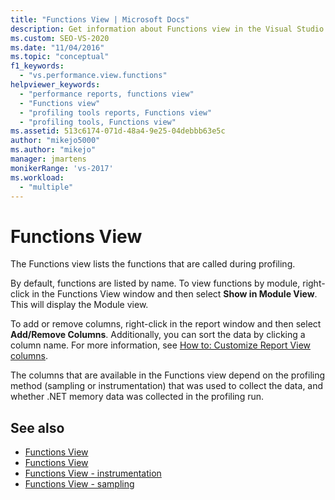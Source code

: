```yaml
---
title: "Functions View | Microsoft Docs"
description: Get information about Functions view in the Visual Studio Performance Explorer. The Functions view lists the functions that are called during profiling.
ms.custom: SEO-VS-2020
ms.date: "11/04/2016"
ms.topic: "conceptual"
f1_keywords:
  - "vs.performance.view.functions"
helpviewer_keywords:
  - "performance reports, functions view"
  - "Functions view"
  - "profiling tools reports, Functions view"
  - "profiling tools, Functions view"
ms.assetid: 513c6174-071d-48a4-9e25-04debbb63e5c
author: "mikejo5000"
ms.author: "mikejo"
manager: jmartens
monikerRange: 'vs-2017'
ms.workload:
  - "multiple"
---
```

# Functions View
The Functions view lists the functions that are called during profiling.

 By default, functions are listed by name. To view functions by module, right-click in the Functions View window and then select **Show in Module View**. This will display the Module view.

 To add or remove columns, right-click in the report window and then select **Add/Remove Columns**. Additionally, you can sort the data by clicking a column name. For more information, see [How to: Customize Report View columns](../profiling/how-to-customize-report-view-columns.md).

 The columns that are available in the Functions view depend on the profiling method (sampling or instrumentation) that was used to collect the data, and whether .NET memory data was collected in the profiling run.

## See also
- [Functions View](../profiling/functions-view-sampling-data.md)
- [Functions View](../profiling/functions-view-instrumentation-data.md)
- [Functions View - instrumentation](../profiling/functions-view-dotnet-memory-instrumentation-data.md)
- [Functions View - sampling](../profiling/functions-view-dotnet-memory-sampling-data.md)
